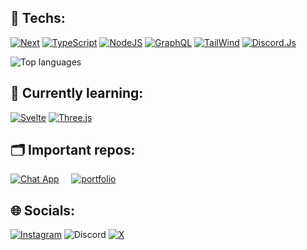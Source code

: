 ## 🔧 Techs:

[![Next](https://img.shields.io/badge/Next-323330?style=for-the-badge&logo=Next.Js&logoColor=fff)](https://nextjs.org/) [![TypeScript](https://img.shields.io/badge/TypeScript-323330?style=for-the-badge&logo=TypeScript&logoColor=007ACC)](https://www.typescriptlang.org/) [![NodeJS](https://img.shields.io/badge/NodeJS-323330?style=for-the-badge&logo=node.js&logoColor=7741)](https://nodejs.org/) [![GraphQL](https://img.shields.io/badge/GraphQL-323330?style=for-the-badge&logo=graphql&logoColor=E10098)](https://graphql.org/) [![TailWind](https://img.shields.io/badge/TailWind-323330?style=for-the-badge&logo=tailwindcss&logoColor=36b7f0)](https://tailwindcss.com/) [![Discord.Js](https://img.shields.io/badge/Discord.Js-323330?style=for-the-badge&logo=discord&logoColor=5562ea)](https://discord.js.org/)

![Top languages](https://github-readme-stats.vercel.app/api/top-langs/?username=Konixy&size_weight=0.5&count_weight=0.5&layout=compact&theme=dark)

## 🎯 Currently learning:
[![Svelte](https://img.shields.io/badge/Svelte-323330?style=for-the-badge&logo=Svelte&logoColor=F83D00)](https://svelte.dev/) [![Three.js](https://img.shields.io/badge/Three.js-323330?style=for-the-badge&logo=Three.js&logoColor=fff)](https://threejs.org/)

## 🗂️ Important repos:

[![Chat App](https://github-readme-stats.vercel.app/api/pin/?username=Konixy&repo=chat-app&show_icons=true&theme=dark)](https://github.com/Konixy/chat-app) &nbsp;&nbsp;&nbsp; [![portfolio](https://github-readme-stats.vercel.app/api/pin/?username=Konixy&repo=konixy.fr&show_icons=true&theme=dark)](https://github.com/Konixy/konixy.fr)  

## 🌐 Socials:

[![Instagram](https://img.shields.io/badge/%40anatole.music-DD2A7B?logo=Instagram&logoColor=white)](https://www.instagram.com/anatole.music) ![Discord](https://img.shields.io/badge/konixy-%235865F2.svg?logo=Discord&logoColor=white)
 [![X](https://img.shields.io/badge/%40Konixy2-%230f0f0f.svg?logo=X&logoColor=white)](https://x.com/Konixy2)
